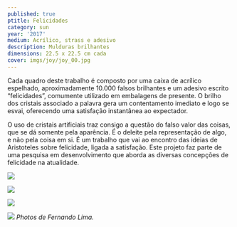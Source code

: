 ```yaml
---
published: true
ptitle: Felicidades
category: sun
year: '2017'
medium: Acrílico, strass e adesivo
description: Mulduras brilhantes
dimensions: 22.5 x 22.5 cm cada
cover: imgs/joy/joy_00.jpg
---
```

Cada quadro deste trabalho é composto por uma caixa de acrílico espelhado, aproximadamente 10.000 falsos brilhantes e um adesivo escrito “felicidades”, comumente utilizado em embalagens de presente. O brilho dos cristais associado a palavra gera um contentamento imediato e logo se esvai, oferecendo uma satisfação instantânea ao expectador.

O uso de cristais artificiais traz consigo a questão do falso valor das coisas, que se dá somente pela aparência. É o deleite pela representação de algo, e não pela coisa em si. É um trabalho que vai ao encontro das ideias de Aristoteles sobre felicidade, ligada a satisfação. Este projeto faz parte de uma pesquisa em desenvolvimento que aborda as diversas concepções de felicidade na atualidade.

![]({{site.baseurl}}/imgs/joy/joy_2726.jpg)

![]({{site.baseurl}}/imgs/joy/joy_2795.jpg)

![]({{site.baseurl}}/imgs/joy/joy_2798.jpg)

![]({{site.baseurl}}/imgs/joy/joy_2800.jpg)
_Photos de Fernando Lima._
